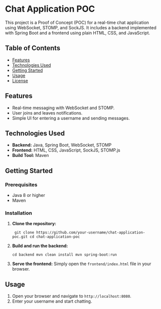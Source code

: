 # Chat Application POC

This project is a Proof of Concept (POC) for a real-time chat application using WebSocket, STOMP, and SockJS. It includes a backend implemented with Spring Boot and a frontend using plain HTML, CSS, and JavaScript.

## Table of Contents

-   [Features](#features)
-   [Technologies Used](#technologies-used)
-   [Getting Started](#getting-started)
-   [Usage](#usage)
-   [License](#license)

## Features

-   Real-time messaging with WebSocket and STOMP.
-   User joins and leaves notifications.
-   Simple UI for entering a username and sending messages.

## Technologies Used

-   **Backend:** Java, Spring Boot, WebSocket, STOMP
-   **Frontend:** HTML, CSS, JavaScript, SockJS, STOMP.js
-   **Build Tool:** Maven

## Getting Started

### Prerequisites

-   Java 8 or higher
-   Maven

### Installation

1.  **Clone the repository:**
    
 
	   ` git clone https://github.com/your-username/chat-application-poc.git
	    cd chat-application-poc` 
    
2.  **Build and run the backend:**
    
    `cd backend
    mvn clean install
    mvn spring-boot:run` 
    
3.  **Serve the frontend:** Simply open the `frontend/index.html` file in your browser.

## Usage

1.  Open your browser and navigate to `http://localhost:8080`.
2.  Enter your username and start chatting.
